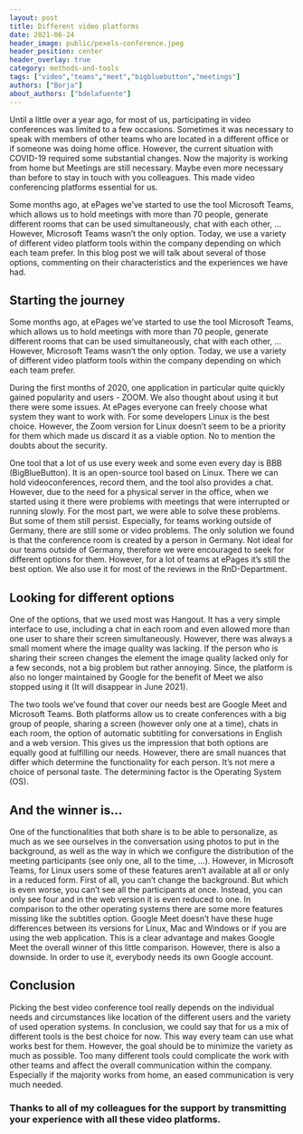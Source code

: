 ```yaml
---
layout: post
title: Different video platforms
date: 2021-06-24
header_image: public/pexels-conference.jpeg
header_position: center
header_overlay: true
category: methods-and-tools
tags: ["video","teams","meet","bigbluebutton","meetings"]
authors: ["Borja"]
about_authors: ["bdelafuente"]
---
```


Until a little over a year ago, for most of us, participating in video conferences was limited to a few occasions.
Sometimes it was necessary to speak with members of other teams who are located in a different office or if someone was doing home office.
However, the current situation with COVID-19 required some substantial changes. 
Now the majority is working from home but Meetings are still necessary.
Maybe even more necessary than before to stay in touch with you colleagues. 
This made video conferencing platforms essential for us.

Some months ago, at ePages we’ve started to use the tool Microsoft Teams, which allows us to hold meetings with more than 70 people, generate different rooms that can be used simultaneously, chat with each other, … 
However, Microsoft Teams wasn’t the only option. 
Today, we use a variety of different video platform tools within the company depending on which each team prefer.
In this blog post we will talk about several of those options, commenting on their characteristics and the experiences we have had.

## Starting the journey

Some months ago, at ePages we’ve started to use the tool Microsoft Teams, which allows us to hold meetings with more than 70 people, generate different rooms that can be used simultaneously, chat with each other, … 
However, Microsoft Teams wasn’t the only option. 
Today, we use a variety of different video platform tools within the company depending on which each team prefer.

During the first months of 2020, one application in particular quite quickly gained popularity and users - ZOOM.
We also thought about using it but there were some issues. 
At ePages everyone can freely choose what system they want to work with.
For some developers Linux is the best choice. However, the Zoom version for Linux doesn’t seem to be a priority for them which made us discard it as a viable option. 
No to mention the doubts about the security. 

One tool that a lot of us use every week and some even every day is BBB (BigBlueButton).
It is an open-source tool based on Linux.
There we can hold videoconferences, record them, and the tool also provides a chat.
However, due to the need for a physical server in the office, when we started using it there were problems with meetings that were interrupted or running slowly.
For the most part, we were able to solve these problems.
But some of them still persist.
Especially, for teams working outside of Germany, there are still some or video problems.
The only solution we found is that the conference room is created by a person in Germany.
Not ideal for our teams outside of Germany, therefore we were encouraged to seek for different options for them.
However, for a lot of teams at ePages it’s still the best option.
We also use it for most of the reviews in the RnD-Department.

## Looking for different options

One of the options, that we used most was Hangout.
It has a very simple interface to use, including a chat in each room and even allowed more than one user to share their screen simultaneously.
However, there was always a small moment where the image quality was lacking.
If the person who is sharing their screen changes the element the image quality lacked only for a few seconds, not a big problem but rather annoying.
Since, the platform is also no longer maintained by Google for the benefit of Meet we also stopped using it (It will disappear in June 2021).

The two tools we’ve found that cover our needs best are Google Meet and Microsoft Teams.
Both platforms allow us to create conferences with a big group of people, sharing a screen (however only one at a time), chats in each room, the option of automatic subtitling for conversations in English and a web version.
This gives us the impression that both options are equally good at fulfilling our needs.
However, there are small nuances that differ which determine the functionality for each person.
It’s not mere a choice of personal taste. 
The determining factor is the Operating System (OS).

## And the winner is…

One of the functionalities that both share is to be able to personalize, as much as we see ourselves in the conversation using photos to put in the background, as well as the way in which we configure the distribution of the meeting participants (see only one, all to the time, ...). 
However, in Microsoft Teams, for Linux users some of these features aren’t available at all or only in a reduced form. 
First of all, you can’t change the background. 
But which is even worse, you can’t see all the participants at once.
Instead, you can only see four and in the web version it is even reduced to one. 
In comparison to the other operating systems there are some more features missing like the subtitles option.
Google Meet doesn’t have these huge differences between its versions for Linux, Mac and Windows or if you are using the web application.
This is a clear advantage and makes Google Meet the overall winner of this little comparison.
However, there is also a downside. 
In order to use it, everybody needs its own Google account.

## Conclusion

Picking the best video conference tool really depends on the individual needs and circumstances like location of the different users and the variety of used operation systems. 
In conclusion, we could say that for us a mix of different tools is the best choice for now.
This way every team can use what works best for them. 
However, the goal should be to minimize the variety as much as possible. 
Too many different tools could complicate the work with other teams and affect the overall communication within the company.
Especially if the majority works from home, an eased communication is very much needed.

### Thanks to all of my colleagues for the support by transmitting your experience with all these video platforms.
